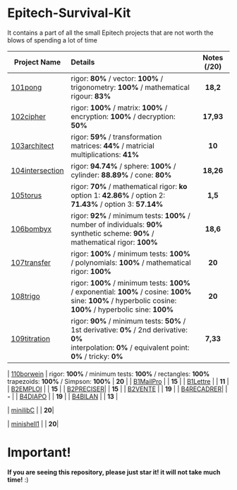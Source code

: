 # Epitech-Survival-Kit
It contains a part of all the small Epitech projects that are not worth the blows of spending a lot of time

| Project Name    | Details                                                                                    | Notes (/20)  |
| --------------- |:------------------------------------------------------------------------------------------ | :-----------:|
| [101pong](https://github.com/Paul-Marie/101pong) | rigor: **80%** / vector: **100%** / trigonometry: **100%** / mathematical rigour: **83%** | **18,2**    |
| [102cipher](https://github.com/Paul-Marie/102cipher) | rigor: **100%** / matrix: **100%** / encryption: **100%** / decryption: **50%**           | **17,93**   |
| [103architect](https://github.com/Paul-Marie/103architect)   | rigor: **59%** / transformation matrices: **44%** / matricial multiplications: **41%**     | **10**       |
| [104intersection](https://github.com/Paul-Marie/104intersection) | rigor: **94.74%** / sphere: **100%** / cylinder: **88.89%** / cone: **80%**                | **18,26**    |
| [105torus](https://github.com/Paul-Marie/105torus) | rigor: **70%** / mathematical rigor: **ko** </br> option 1: **42.86%** / option 2: **71.43%** / option 3: **57.14%** | **1,5**    |
| [106bombyx](https://github.com/Paul-Marie/106bombyx) | rigor: **92%** / minimum tests: **100%** / number of individuals: **90%** </br> synthetic scheme: **90%** / mathematical rigor: **100%** | **18,6**    |
| [107transfer](https://github.com/Paul-Marie/107transfer) | rigor: **100%** / minimum tests: **100%** / polynomials: **100%** / mathematical rigor: **100%** | **20**    |
| [108trigo](https://github.com/Paul-Marie/108trigo) | rigor: **100%** / minimum tests: **100%** / exponential: **100%** / cosine: **100%** </br> sine: **100%** / hyperbolic cosine: **100%** / hyperbolic sine: **100%** | **20**    |
| [109titration](https://github.com/Paul-Marie/109titration) | rigor: **90%** / minimum tests: **50%** / 1st derivative: **0%** / 2nd derivative: **0%** </br>interpolation: **0%** / equivalent point: **0%** / tricky: **0%** | **7,33**    |

| [110borwein](https://github.com/Paul-Marie/110borwein) | rigor: **100%** / minimum tests: **100%** / rectangles: **100%** </br> trapezoids: **100%** / Simpson: **100%** | **20**    |
| [B1MailPro](https://github.com/Paul-Marie/B1Mailpro)  |   | **15** |
| [B1Lettre](https://github.com/Paul-Marie/B1Lettre)    |   | **11** |
| [B2EMPLOI](https://github.com/Paul-Marie/B2EMPLOI)    |   | **15** |
| [B2PRECISER](https://github.com/Paul-Marie/B2PRECISER)|   | **15** |
| [B2VENTE](https://github.com/Paul-Marie/B2VENTE)      |   | **19** |
| [B4RECADRER](https://github.com/Paul-Marie/B4RECADRER)|   | **-**  |
| [B4DIAPO](https://github.com/Paul-Marie/B4DIAPO)      |   | **19** |
| [B4BILAN](https://github.com/Paul-Marie/B4BILAN)      |   | **13**  |

| [minilibC](https://github.com/Paul-Marie/minilibc) |   | **20**|

| [minishell1](https://github.com/Paul-Marie/minishell1) |   | **20**|

# Important!
**If you are seeing this repository, please just star it! it will not take much time!** :)